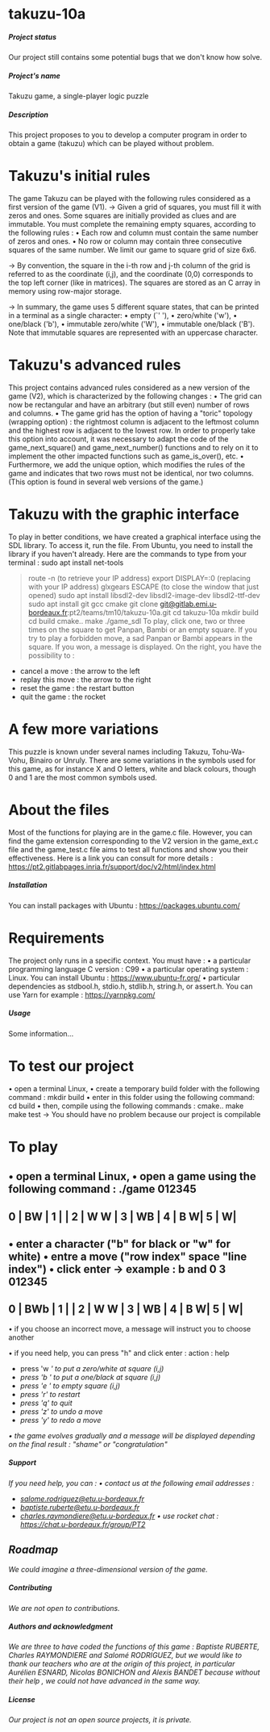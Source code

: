 # takuzu-10a
##### Project status
Our project still contains some potential bugs that we don't know how solve.

##### Project's name
Takuzu game, a single-player logic puzzle

##### Description
This project proposes to you to develop a computer program in order to obtain a game (takuzu) which can be played without problem.

# Takuzu's initial rules
The game Takuzu can be played with the following rules considered as a first version of the game (V1).
→ Given a grid of squares, you must fill it with zeros and ones. Some squares are initially provided as clues and are immutable. You must complete the remaining empty squares, according to the following rules :
• Each row and column must contain the same number of zeros and ones.
• No row or column may contain three consecutive squares of the same number.
We limit our game to square grid of size 6x6.

→ By convention, the square in the i-th row and j-th column of the grid is referred to as the coordinate (i,j), and the coordinate (0,0) corresponds to the top left corner (like in matrices).
The squares are stored as an C array in memory using row-major storage.

→ In summary, the game uses 5 different square states, that can be printed in a terminal as a single character:
• empty (`' '),
• zero/white ('w'),
• one/black ('b'),
• immutable zero/white ('W'),
• immutable one/black ('B').
Note that immutable squares are represented with an uppercase character.

# Takuzu's advanced rules
This project contains advanced rules considered as a new version of the game (V2), which is characterized by the following changes :
• The grid can now be rectangular and have an arbitrary (but still even) number of rows and columns.
• The game grid has the option of having a "toric" topology (wrapping option) : the rightmost column is adjacent to the leftmost column and the highest row is adjacent to the lowest row. In order to properly take this option into account, it was necessary to adapt the code of the game_next_square() and game_next_number() functions and to rely on it to implement the other impacted functions such as game_is_over(), etc.
• Furthermore, we add the unique option, which modifies the rules of the game and indicates that two rows must not be identical, nor two columns. (This option is found in several web versions of the game.)

# Takuzu with the graphic interface
To play in better conditions, we have created a graphical interface using the SDL library.
To access it, run the file.
From Ubuntu, you need to install the library if you haven't already.
Here are the commands to type from your terminal :
sudo apt install net-tools
>route -n (to retrieve your IP address)
>export DISPLAY=<gateway>:0 (replacing <gateway> with your IP address)
>glxgears
>ESCAPE (to close the window that just opened)
>sudo apt install libsdl2-dev libsdl2-image-dev libsdl2-ttf-dev
>sudo apt install git gcc cmake
>git clone git@gitlab.emi.u-bordeaux.fr:pt2/teams/tm10/takuzu-10a.git
>cd takuzu-10a
>mkdir build
>cd build
>cmake..
>make
>./game_sdl
To play, click one, two or three times on the square to get Panpan, Bambi or an empty square.
If you try to play a forbidden move, a sad Panpan or Bambi appears in the square.
If you won, a message is displayed.
On the right, you have the possibility to :
- cancel a move : the arrow to the left
- replay this move : the arrow to the right
- reset the game : the restart button
- quit the game : the rocket

# A few more variations
This puzzle is known under several names including Takuzu, Tohu-Wa-Vohu, Binairo or Unruly. There are some variations in the symbols used for this game, as for instance X and O letters, white and black colours, though 0 and 1 are the most common symbols used.

# About the files
Most of the functions for playing are in the game.c file.
However, you can find the game extension corresponding to the V2 version in the game_ext.c file and the game_test.c file aims to test all functions and show you their effectiveness.
Here is a link you can consult for more details :
https://pt2.gitlabpages.inria.fr/support/doc/v2/html/index.html

##### Installation
You can install packages with Ubuntu :
https://packages.ubuntu.com/
# Requirements
The project only runs in a specific context. You must have :
• a particular programming language C version : C99
• a particular operating system : Linux. You can install Ubuntu : https://www.ubuntu-fr.org/
• particular dependencies as stdbool.h, stdio.h, stdlib.h, string.h, or assert.h. You can use Yarn for example :
https://yarnpkg.com/

##### Usage
Some information...
# To test our project
• open a terminal Linux,
• create a temporary build folder with the following command : mkdir build
• enter in this folder using the following command: cd build
• then, compile using the following commands :
cmake..
make
make test
→ You should have no problem because our project is compilable

# To play
• open a terminal Linux,
• open a game using the following command : ./game
   012345
   ------
0 | BW   |
1 |      |
2 | W  W |
3 | WB   |
4 |  B  W|
5 |     W|
   ------
• enter a character ("b" for black or "w" for white)
• entre a move ("row index" space "line index")
• click enter
→ example : b and 0 3
   012345
   ------
0 | BWb  |
1 |      |
2 | W  W |
3 | WB   |
4 |  B  W|
5 |     W|
   ------

• if you choose an incorrect move, a message will instruct you to choose another

• if you need help, you can press "h" and click enter :
action : help
- press 'w <i> <j>' to put a zero/white at square (i,j)
- press 'b <i> <j>' to put a one/black at square (i,j)
- press 'e <i> <j>' to empty square (i,j)
- press 'r' to restart
- press 'q' to quit
- press 'z' to undo a move
- press 'y' to redo a move

• the game evolves gradually and a message will be displayed depending on the final result : "shame" or "congratulation"

##### Support
If you need help, you can :
• contact us at the following email addresses :
  - salome.rodriguez@etu.u-bordeaux.fr
  - baptiste.ruberte@etu.u-bordeaux.fr
  - charles.raymondiere@etu.u-bordeaux.fr
• use rocket chat :
  https://chat.u-bordeaux.fr/group/PT2

## Roadmap
We could imagine a three-dimensional version of the game.

##### Contributing
We are not open to contributions.

##### Authors and acknowledgment
We are three to have coded the functions of this game : Baptiste RUBERTE, Charles RAYMONDIERE and Salomé RODRIGUEZ, but we would like to thank our teachers who are at the origin of this project, in particular Aurélien ESNARD, Nicolas BONICHON and Alexis BANDET because without their help , we could not have advanced in the same way.

##### License
Our project is not an open source projects, it is private.
